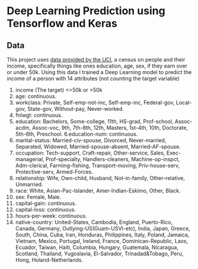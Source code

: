 # Deep Learning Prediction using Tensorflow and Keras

## Data 
This project uses [data provided by the UCI](https://archive.ics.uci.edu/ml/datasets/Adult), a census on people and their income, specifically things like ones education, age, sex, if they earn over or under 50k. Using this data I trained a Deep Learning model to predict the income of a person with 14 attributes (not counting the target variable)

1. income  (The target) <=50k or >50k
2. age: continuous.
3. workclass: Private, Self-emp-not-inc, Self-emp-inc, Federal-gov, Local-gov, State-gov, Without-pay, Never-worked.
4. fnlwgt: continuous.
5. education: Bachelors, Some-college, 11th, HS-grad, Prof-school, Assoc-acdm, Assoc-voc, 9th, 7th-8th, 12th, Masters, 1st-4th, 10th, Doctorate, 5th-6th, Preschool.
6.education-num: continuous.
7. marital-status: Married-civ-spouse, Divorced, Never-married, Separated, Widowed, Married-spouse-absent, Married-AF-spouse.
8. occupation: Tech-support, Craft-repair, Other-service, Sales, Exec-managerial, Prof-specialty, Handlers-cleaners, Machine-op-inspct, Adm-clerical, Farming-fishing, Transport-moving, Priv-house-serv, Protective-serv, Armed-Forces.
9. relationship: Wife, Own-child, Husband, Not-in-family, Other-relative, Unmarried.
10. race: White, Asian-Pac-Islander, Amer-Indian-Eskimo, Other, Black.
11. sex: Female, Male.
12. capital-gain: continuous.
13. capital-loss: continuous.
14. hours-per-week: continuous.
15. native-country: United-States, Cambodia, England, Puerto-Rico, Canada, Germany, Outlying-US(Guam-USVI-etc), India, Japan, Greece, South, China, Cuba, Iran, Honduras, Philippines, Italy, Poland, Jamaica, Vietnam, Mexico, Portugal, Ireland, France, Dominican-Republic, Laos, Ecuador, Taiwan, Haiti, Columbia, Hungary, Guatemala, Nicaragua, Scotland, Thailand, Yugoslavia, El-Salvador, Trinadad&Tobago, Peru, Hong, Holand-Netherlands.
